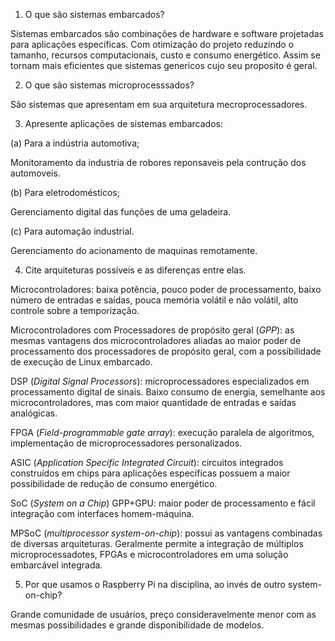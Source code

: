 1. O que são sistemas embarcados?
  
Sistemas embarcados são combinações de hardware e software projetadas para
aplicações específicas. Com otimização do projeto reduzindo o tamanho,
recursos computacionais, custo e consumo energético. Assim se tornam mais 
eficientes que sistemas genericos cujo seu proposito é geral.

2. O que são sistemas microprocesssados?

São sistemas que apresentam em sua arquitetura mecroprocessadores.
  
3. Apresente aplicações de sistemas embarcados:
	
  (a) Para a indústria automotiva;
  
  Monitoramento da  industria de robores reponsaveis pela contrução dos automoveis.
	
  (b) Para eletrodomésticos;
  
  Gerenciamento digital das funções de uma geladeira.
  
  (c) Para automação industrial.
  
  Gerenciamento do acionamento de maquinas remotamente.
      
4. Cite arquiteturas possíveis e as diferenças entre elas.
  
  Microcontroladores: baixa potência, pouco poder de processamento, baixo número de entradas e saídas, pouca memória volátil e não volátil, alto controle sobre a temporização.
  
  Microcontroladores com  Processadores de propósito geral (*GPP*): as mesmas vantagens dos microcontroladores aliadas ao maior poder de processamento dos processadores de propósito geral, com a possibilidade de execução de Linux embarcado.
  
  DSP (*Digital Signal Processors*): microprocessadores especializados em processamento digital de sinais. Baixo consumo de energia, semelhante aos microcontroladores, mas com maior quantidade de entradas e saídas analógicas.
  
  FPGA (*Field-programmable gate array*): execução paralela de algoritmos, implementação de microprocessadores personalizados.
  
  ASIC (*Application Specific Integrated Circuit*): circuitos integrados construídos em chips para aplicações específicas possuem a maior possibilidade de redução de consumo energético.
  
  SoC (*System on a Chip*) GPP+GPU: maior poder de processamento e fácil integração com interfaces homem-máquina.
  
  MPSoC (*multiprocessor system-on-chip*): possui as vantagens combinadas de diversas arquiteturas. Geralmente permite a integração de múltiplos microprocessadotes, FPGAs e microcontroladores em uma solução embarcável integrada.

5. Por que usamos o Raspberry Pi na disciplina, ao invés de outro system-on-chip?

Grande comunidade de usuários, preço consideravelmente menor com as mesmas possibilidades e grande disponibilidade de modelos.
  
